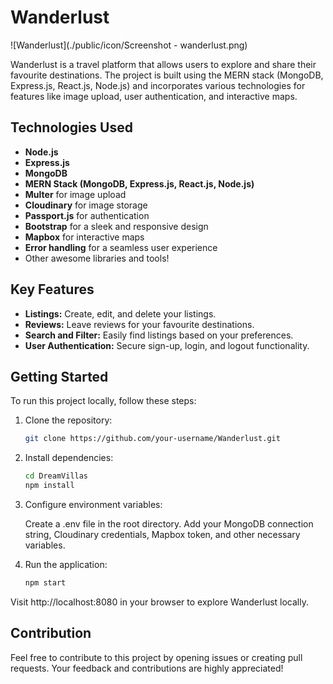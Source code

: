 # Wanderlust

![Wanderlust](./public/icon/Screenshot - wanderlust.png)

Wanderlust is a travel platform that allows users to explore and share their favourite destinations. The project is built using the MERN stack (MongoDB, Express.js, React.js, Node.js) and incorporates various technologies for features like image upload, user authentication, and interactive maps.

## Technologies Used

- **Node.js**
- **Express.js**
- **MongoDB**
- **MERN Stack (MongoDB, Express.js, React.js, Node.js)**
- **Multer** for image upload
- **Cloudinary** for image storage
- **Passport.js** for authentication
- **Bootstrap** for a sleek and responsive design
- **Mapbox** for interactive maps
- **Error handling** for a seamless user experience
- Other awesome libraries and tools!

## Key Features

- **Listings:** Create, edit, and delete your listings.
- **Reviews:** Leave reviews for your favourite destinations.
- **Search and Filter:** Easily find listings based on your preferences.
- **User Authentication:** Secure sign-up, login, and logout functionality.

## Getting Started

To run this project locally, follow these steps:

1. Clone the repository:

   ```bash
   git clone https://github.com/your-username/Wanderlust.git

2. Install dependencies:

    ```bash
    cd DreamVillas
    npm install

3. Configure environment variables:

    Create a .env file in the root directory.
    Add your MongoDB connection string, Cloudinary credentials, Mapbox token, and other necessary variables.

4. Run the application:

    ```bash
    npm start

  Visit http://localhost:8080 in your browser to explore Wanderlust locally.

## Contribution
Feel free to contribute to this project by opening issues or creating pull requests. Your feedback and contributions are highly appreciated!
